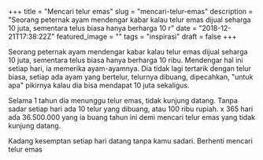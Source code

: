 +++
title = "Mencari telur emas"
slug = "mencari-telur-emas"
description = "Seorang peternak ayam mendengar kabar kalau telur emas dijual seharga 10 juta, sementara telus biasa hanya berharga 10 r"
date = "2018-12-21T17:38:22Z"
featured_image = ""
tags = "inspirasi"
draft = false
+++ 
 
Seorang peternak ayam mendengar kabar kalau telur emas dijual seharga 10 juta, sementara telus biasa hanya berharga 10 ribu. Mendengar hal ini setiap hari, ia memerika ayam-ayamnya. Dia tidak lagi tertarik dengan telur biasa, setiap ada ayam yang bertelur, telurnya dibuang, dipecahkan, "untuk apa" pikirnya kalau dia bisa mendapat 10 juta sekaligus.

Selama 1 tahun dia menunggu telur emas, tidak kunjung datang. Tanpa sadar
setiap hari ada 10 telur yang dibuang, atau 100 ribu rupiah. x 365 hari ada 36.500.000 yang ia buang tahun ini demi mencari telur emas yang tidak kunjung datang.

Kadang kesemptan setiap hari datang tanpa kamu sadari. Berhenti mencari telur emas